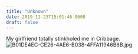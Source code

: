 ```yaml
---
title: "Unknown"
date: 2019-11-23T15:01:46-0600
draft: false
---
```


My girlfriend totally stinkholed me in Cribbage. ![B01DE4EC-CE26-4AE6-B038-4FFA11946B6B.jpg](https://ianwhitney.micro.blog/uploads/2019/e8ce47e9f0.jpg)
